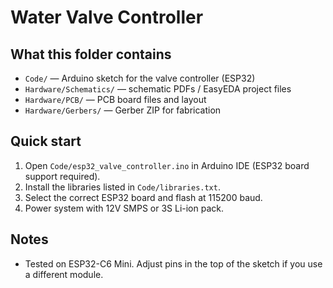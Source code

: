 # Water Valve Controller

## What this folder contains
- `Code/` — Arduino sketch for the valve controller (ESP32)
- `Hardware/Schematics/` — schematic PDFs / EasyEDA project files
- `Hardware/PCB/` — PCB board files and layout
- `Hardware/Gerbers/` — Gerber ZIP for fabrication


## Quick start
1. Open `Code/esp32_valve_controller.ino` in Arduino IDE (ESP32 board support required).
2. Install the libraries listed in `Code/libraries.txt`.
3. Select the correct ESP32 board and flash at 115200 baud.
4. Power system with 12V SMPS or 3S Li-ion pack.

## Notes
- Tested on ESP32-C6 Mini. Adjust pins in the top of the sketch if you use a different module.
